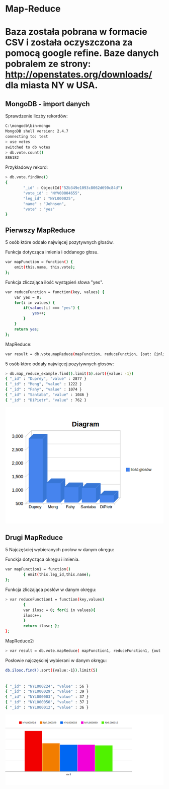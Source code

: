 <h1> Map-Reduce <h1>

Baza została pobrana w formacie CSV i została oczyszczona za pomocą google refine. Baze danych pobralem ze strony: http://openstates.org/downloads/ dla miasta NY w USA.
<br/>

<h2> MongoDB - import danych </h2>

Sprawdzenie liczby rekordów:

```sh
C:\mongodb\bin>mongo
MongoDB shell version: 2.4.7
connecting to: test
> use votes
switched to db votes
> db.vote.count()
886182
```

Przykładowy rekord:

```sh
> db.vote.findOne()
{
        "_id" : ObjectId("52b349e1093c8062d690c84d")
        "vote_id" : "NYV00004655",
        "leg_id" : "NYL000025",
        "name" : "Johnson",
        "vote" : "yes"
}
```

<h2>Pierwszy MapReduce</h2>
5 osób które oddało najwięcej pozytywnych głosów.


Funkcja dotycząca imienia i oddanego głosu.
```sh
var mapFunction = function() {
    emit(this.name, this.vote);
};
```

Funkcja zliczająca ilość wystąpień słowa "yes".
```sh
var reduceFunction = function(key, values) {
    var yes = 0;
    for(i in values) {
        if(values[i] === "yes") {
            yes++;
        }
    }
    return yes;
};
```

MapReduce:
```sh
var result = db.vote.mapReduce(mapFunction, reduceFunction, {out: {inline: 1}});
```


5 osób które oddały najwięcej pozytywnych głosów:
```sh
> db.map_reduce_example.find().limit(5).sort({value: -1})
{ "_id" : "Duprey", "value" : 2877 }
{ "_id" : "Meng", "value" : 1222 }
{ "_id" : "Fahy", "value" : 1074 }
{ "_id" : "Santaba", "value" : 1046 }
{ "_id" : "DiPietr", "value" : 762 }
```


![wykres1](../images/dmatulewski/diagram2.png)



<h2>Drugi MapReduce</h2>
5 Najczęściej wybieranych posłow w danym okręgu:

Funckja dotycząca okręgu i imienia.

```sh
var mapFunction1 = function() 
        { emit(this.leg_id,this.name);
};
```

Funkcja zliczająca posłów w danym okręgu:

```sh
> var reduceFunction1 = function(key,values) 
        { 
        var ilosc = 0; for(i in values){ 
        ilosc++; 
        } 
        return ilosc; };
};

```

MapReduce2:

```sh
> var result = db.vote.mapReduce( mapFunction1, reduceFunction1, {out : "ilosc"} );

```

Posłowie najczęściej wybierani w danym okręgu:

```sh
db.ilosc.find().sort({value:-1}).limit(5)


{ "_id" : "NYL000224", "value" : 56 }
{ "_id" : "NYL000029", "value" : 39 }
{ "_id" : "NYL000003", "value" : 37 }
{ "_id" : "NYL000050", "value" : 37 }
{ "_id" : "NYL000012", "value" : 36 }


```

![wykres2](../images/dmatulewski/diagram1.png)

